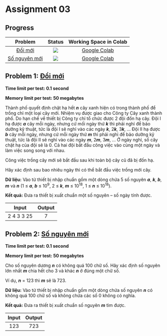 # Assignment 03

## Progress
| Problem | Status | Working Space in Colab |
|:---:|:---:|:--:|
| [Đổi mới](https://khmt.uit.edu.vn/wecode/cs112.2021/assignment/5/8) | ![](https://img.shields.io/badge/progress-0%25-red) | [Google Colab]() |
| [Số nguyên mới](https://khmt.uit.edu.vn/wecode/cs112.2021/assignment/5/15) | ![](https://img.shields.io/badge/progress-0%25-red) | [Google Colab]() |

## Problem 1: [Đổi mới](https://khmt.uit.edu.vn/wecode/cs112.2021/assignment/5/8)
**Time limit per test: 0.1 second**

**Memory limit per test: 50 megabytes**

Thành phố quyết định chặt hạ hết ***n*** cây xanh hiện có trong thành phố để trồng chỉ một loại cây mới. Nhiệm vụ được giao cho Công ty Cây xanh thành phố. Do hạn chế về thiết bị Công ty chỉ tổ chức được 2 đội đốn hạ cây. Đội I hạ được ***a*** cây mỗi ngày, nhưng cứ mối ngày thứ ***k*** thì phải nghỉ để bảo dưỡng kỹ thuật, tức là đội I sẽ nghỉ vào các ngày ***k***, 2***k***, 3***k***, ... Đội II hạ được ***b*** cây mỗi ngày, nhưng cứ mỗi ngày thứ ***m*** thì phải nghỉ để bảo dưỡng kỹ thuật, tức là đội II sẽ nghỉ vào các ngày ***m***, 2***m***, 3***m***, ... Ở ngày nghỉ, số cây chặt hạ của đội sẽ là 0. Cả hai đội bắt đầu công việc vào cùng một ngày và làm việc song song với nhau.

Công việc trồng cây mới sẽ bắt đầu sau khi toàn bộ cây cũ đã bị đốn hạ.

Hãy xác định sau bao nhiêu ngày thì có thể bắt đầu việc trồng mới cây.

**Dữ liệu:** Vào từ thiết bị nhập chuẩn gồm một dòng chứa 5 số nguyên ***a***, ***k***, ***b***, ***m*** và ***n*** (1 ≤ ***a***, ***b*** ≤ 10<sup>9</sup>, 2 ≤ ***k***, ***m*** ≤ 10<sup>18</sup>, 1 ≤ ***n*** ≤ 10<sup>18</sup>).

**Kết quả:** Đưa ra thiết bị xuất chuẩn một số nguyên – số ngày tính được.

| Input | Output |
|:---:|:---:|
| 2 4 3 3 25 | 7 |


## Problem 2: [Số nguyên mới](https://khmt.uit.edu.vn/wecode/cs112.2021/assignment/5/15)
**Time limit per test: 0.1 second**

**Memory limit per test: 50 megabytes**

Cho số nguyên dương ***n*** có không quá 100 chữ số. Hãy xác định số nguyên lớn nhất ***m*** chia hết cho 3 và khác ***n*** ở đúng một chữ số.

Ví dụ, ***n*** = 123 thì ***m*** sẽ là 723.

**Dữ liệu:** Vào từ thiết bị nhập chuẩn gồm một dòng chứa số nguyên ***n*** có không quá 100 chữ số và không chứa các số 0 không có nghĩa.

**Kết quả:** Đưa ra thiết bị xuất chuẩn số nguyên ***m*** tìm được.

| Input | Output |
|:---:|:---:|
| 123 | 723 |
